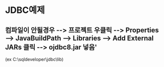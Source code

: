 # JDBC예제

## 컴파일이 안될경우 --> 프로젝트 우클릭 --> Properties --> JavaBuildPath --> Libraries --> Add External JARs 클릭 --> ojdbc8.jar 넣음'
(ex C:\sqldeveloper\jdbc\lib)
